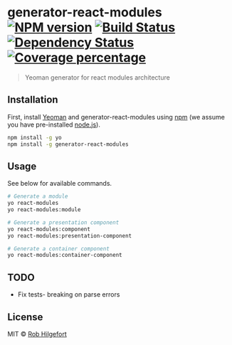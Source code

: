 # generator-react-modules [![NPM version][npm-image]][npm-url] [![Build Status][travis-image]][travis-url] [![Dependency Status][daviddm-image]][daviddm-url] [![Coverage percentage][coveralls-image]][coveralls-url]
> Yeoman generator for react modules architecture

## Installation

First, install [Yeoman](http://yeoman.io) and generator-react-modules using [npm](https://www.npmjs.com/) (we assume you have pre-installed [node.js](https://nodejs.org/)).

```bash
npm install -g yo
npm install -g generator-react-modules
```

## Usage

See below for available commands.

```bash
# Generate a module
yo react-modules
yo react-modules:module

# Generate a presentation component
yo react-modules:component
yo react-modules:presentation-component

# Generate a container component
yo react-modules:container-component
```

## TODO

- Fix tests- breaking on parse errors

## License

MIT © [Rob Hilgefort](rob.hilgefort.me)


[npm-image]: https://badge.fury.io/js/generator-react-modules.svg
[npm-url]: https://npmjs.org/package/generator-reactmodules-
[travis-image]: https://travis-ci.org/rjhilgefort/generator-react-modules.svg?branch=master
[travis-url]: https://travis-ci.org/rjhilgefort/generator-reactmodules-
[daviddm-image]: https://david-dm.org/rjhilgefort/generator-react-modules.svg?theme=shields.io
[daviddm-url]: https://david-dm.org/rjhilgefort/generator-reactmodules-
[coveralls-image]: https://coveralls.io/repos/rjhilgefort/generator-react-modules/badge.svg
[coveralls-url]: https://coveralls.io/r/rjhilgefort/generator-reactmodules-
